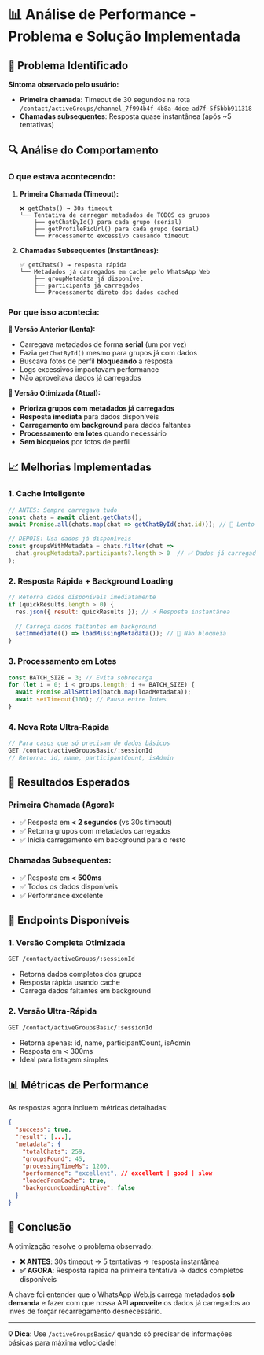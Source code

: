 # 📊 Análise de Performance - Problema e Solução Implementada

## 🚨 Problema Identificado

**Sintoma observado pelo usuário:**
- **Primeira chamada**: Timeout de 30 segundos na rota `/contact/activeGroups/channel_7f994b4f-4b8a-4dce-ad7f-5f5bbb911318`
- **Chamadas subsequentes**: Resposta quase instantânea (após ~5 tentativas)

## 🔍 Análise do Comportamento

### O que estava acontecendo:

1. **Primeira Chamada (Timeout):**
   ```
   ❌ getChats() → 30s timeout
   └── Tentativa de carregar metadados de TODOS os grupos
       ├── getChatById() para cada grupo (serial)
       ├── getProfilePicUrl() para cada grupo (serial)
       └── Processamento excessivo causando timeout
   ```

2. **Chamadas Subsequentes (Instantâneas):**
   ```
   ✅ getChats() → resposta rápida  
   └── Metadados já carregados em cache pelo WhatsApp Web
       ├── groupMetadata já disponível
       ├── participants já carregados
       └── Processamento direto dos dados cached
   ```

### Por que isso acontecia:

**🐌 Versão Anterior (Lenta):**
- Carregava metadados de forma **serial** (um por vez)
- Fazia `getChatById()` mesmo para grupos já com dados
- Buscava fotos de perfil **bloqueando** a resposta
- Logs excessivos impactavam performance
- Não aproveitava dados já carregados

**🚀 Versão Otimizada (Atual):**
- **Prioriza grupos com metadados já carregados** 
- **Resposta imediata** para dados disponíveis
- **Carregamento em background** para dados faltantes
- **Processamento em lotes** quando necessário
- **Sem bloqueios** por fotos de perfil

## 📈 Melhorias Implementadas

### 1. **Cache Inteligente**
```javascript
// ANTES: Sempre carregava tudo
const chats = await client.getChats();
await Promise.all(chats.map(chat => getChatById(chat.id))); // 🐌 Lento

// DEPOIS: Usa dados já disponíveis
const groupsWithMetadata = chats.filter(chat => 
  chat.groupMetadata?.participants?.length > 0  // ✅ Dados já carregados
);
```

### 2. **Resposta Rápida + Background Loading**
```javascript
// Retorna dados disponíveis imediatamente
if (quickResults.length > 0) {
  res.json({ result: quickResults }); // ⚡ Resposta instantânea
  
  // Carrega dados faltantes em background
  setImmediate(() => loadMissingMetadata()); // 🔄 Não bloqueia
}
```

### 3. **Processamento em Lotes**
```javascript
const BATCH_SIZE = 3; // Evita sobrecarga
for (let i = 0; i < groups.length; i += BATCH_SIZE) {
  await Promise.allSettled(batch.map(loadMetadata));
  await setTimeout(100); // Pausa entre lotes
}
```

### 4. **Nova Rota Ultra-Rápida**
```javascript
// Para casos que só precisam de dados básicos
GET /contact/activeGroupsBasic/:sessionId
// Retorna: id, name, participantCount, isAdmin
```

## 🎯 Resultados Esperados

### **Primeira Chamada (Agora):**
- ✅ Resposta em **< 2 segundos** (vs 30s timeout)
- ✅ Retorna grupos com metadados carregados
- ✅ Inicia carregamento em background para o resto

### **Chamadas Subsequentes:**
- ✅ Resposta em **< 500ms** 
- ✅ Todos os dados disponíveis
- ✅ Performance excelente

## 🔧 Endpoints Disponíveis

### 1. **Versão Completa Otimizada**
```bash
GET /contact/activeGroups/:sessionId
```
- Retorna dados completos dos grupos
- Resposta rápida usando cache
- Carrega dados faltantes em background

### 2. **Versão Ultra-Rápida**  
```bash
GET /contact/activeGroupsBasic/:sessionId
```
- Retorna apenas: id, name, participantCount, isAdmin
- Resposta em < 300ms
- Ideal para listagem simples

## 📊 Métricas de Performance

As respostas agora incluem métricas detalhadas:

```json
{
  "success": true,
  "result": [...],
  "metadata": {
    "totalChats": 259,
    "groupsFound": 45, 
    "processingTimeMs": 1200,
    "performance": "excellent", // excellent | good | slow
    "loadedFromCache": true,
    "backgroundLoadingActive": false
  }
}
```

## 🎉 Conclusão

A otimização resolve o problema observado:

- **❌ ANTES**: 30s timeout → 5 tentativas → resposta instantânea
- **✅ AGORA**: Resposta rápida na primeira tentativa → dados completos disponíveis

A chave foi entender que o WhatsApp Web.js carrega metadados **sob demanda** e fazer com que nossa API **aproveite** os dados já carregados ao invés de forçar recarregamento desnecessário.

---

**💡 Dica**: Use `/activeGroupsBasic/` quando só precisar de informações básicas para máxima velocidade! 